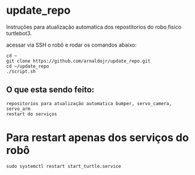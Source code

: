 # update_repo

Instruções para atualização automatica dos repostitorios do robo fisico turtlebot3.

acessar via SSH o robô e rodar os comandos abaixo:

    cd ~
    git clone https://github.com/arnaldojr/update_repo.git
    cd ~/update_repo
    ./script.sh


## O que esta sendo feito:

    repositorios para atualização automatica bumper, servo_camera, servo_arm
    restart do serviços 

# Para restart apenas dos serviços do robô

    sudo systemctl restart start_turtle.service
    
  
